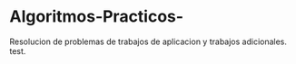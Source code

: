 # Algoritmos-Practicos-
Resolucion de problemas de trabajos de aplicacion y trabajos adicionales.
test.

